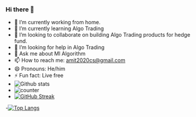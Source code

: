 ### Hi there 👋

- 🔭 I’m currently working from home.
- 🌱 I’m currently learning Algo Trading
- 👯 I’m looking to collaborate on building Algo Trading products for hedge fund.
- 🤔 I’m looking for help in Algo Trading
- 💬 Ask me about  Ml Algorithm 
- 📫 How to reach me: amit2020cs@gmail.com
- 😄 Pronouns: He/him
- ⚡ Fun fact: Live free
- ![Github stats](https://github-readme-stats.vercel.app/api?username=amit2020cs)
- ![counter](https://enmx36bedw043ya.m.pipedream.net)
- [![GitHub Streak](https://github-readme-streak-stats.herokuapp.com/?user=amit2020cs)](https://git.io/streak-stats)

-[![Top Langs](https://github-readme-stats.vercel.app/api/top-langs/?username=amit2020cs&layout=compact)](https://github.com/anuraghazra/github-readme-stats)
